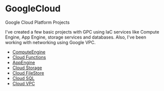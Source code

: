 # GoogleCloud
Google Cloud Platform Projects

I've created a few basic projects with GPC using IaC services like Compute Engine, App Engine, storage services and databases. Also, I've been working with networking using Google VPC.

- [ComputeEngine](https://github.com/CaroSanchez793/GoogleCloud/tree/main/01_ComputeEngine)
- [Cloud Functions](https://github.com/CaroSanchez793/GoogleCloud/tree/main/02_CloudFunctions)
- [AppEngine](https://github.com/CaroSanchez793/GoogleCloud/tree/main/03_AppEngine)
- [Cloud Storage](https://github.com/CaroSanchez793/GoogleCloud/tree/main/04_CloudStorage)
- [Cloud FileStore](https://github.com/CaroSanchez793/GoogleCloud/tree/main/05_CloudFileStore)
- [Cloud SQL](https://github.com/CaroSanchez793/GoogleCloud/tree/main/06_CloudSQL)
- [Cloud VPC](https://github.com/CaroSanchez793/GoogleCloud/tree/main/07_CloudVPC)
